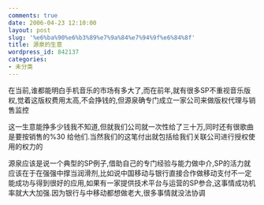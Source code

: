 ```yaml
---
comments: true
date: 2006-04-23 12:10:00
layout: post
slug: '%e6%ba%90%e6%b3%89%e7%9a%84%e7%94%9f%e6%84%8f'
title: 源泉的生意
wordpress_id: 842137
categories:
- 未分类
---
```


在当前,谁都能明白手机音乐的市场有多大了,而在前年,就有很多SP不重视音乐版权,觉着这版权费用太高,不会挣钱的,但源泉确专门成立一家公司来做版权代理与销售监控  
  
这一生意能挣多少钱我不知道,但就我们公司就一次性给了三十万,同时还有很歌曲是要按销售的%30 给他们.当然我们的这笔付出就包括给我们关联公司进行授权使用的权力的  
  
源泉应该是说一个典型的SP例子,借助自己的专门经验与能力做中介,SP的活力就应该在于在强强中撑当润滑剂,比如说中国移动与银行直接合作做移动支付不一定能成功与得到很好的应用,如果有一家提供技术平台与运营的SP参合,这事情成功机率就大大加强.因为银行与中移动都想做老大,很多事情就没法协调  


